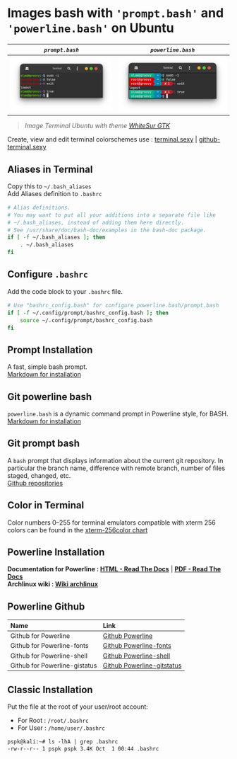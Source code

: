 # Images bash with `'prompt.bash'` and `'powerline.bash'` on Ubuntu
|*`prompt.bash`*|*`powerline.bash`*|
|:---------------:|:------------:|
|![Bash-ubuntu-with-bashrc](https://github.com/PhineasPhreak/dotfiles/blob/master/screenshots/bash-ubuntu.png)|![Powerline-ubuntu-with-bashrc](https://github.com/PhineasPhreak/dotfiles/blob/master/screenshots/powerline-ubuntu.png)|

> *Image Terminal Ubuntu with theme [WhiteSur GTK](https://www.gnome-look.org/p/1403328/)*

Create, view and edit terminal colorschemes use : [terminal.sexy](https://terminal.sexy/) | [github-terminal.sexy](https://github.com/stayradiated/terminal.sexy)

## Aliases in Terminal
Copy this to `~/.bash_aliases` </br>
Add Aliases definition to `.bashrc`
```bash
# Alias definitions.
# You may want to put all your additions into a separate file like
# ~/.bash_aliases, instead of adding them here directly.
# See /usr/share/doc/bash-doc/examples in the bash-doc package.
if [ -f ~/.bash_aliases ]; then
    . ~/.bash_aliases
fi
```

## Configure `.bashrc`
Add the code block to your `.bashrc` file.
```bash
# Use "bashrc_config.bash" for configure powerline.bash/prompt.bash
if [ -f ~/.config/prompt/bashrc_config.bash ]; then
    source ~/.config/prompt/bashrc_config.bash
fi
```

## Prompt Installation
A fast, simple bash prompt. </br>
[Markdown for installation](https://github.com/PhineasPhreak/dotfiles/blob/master/configs/bash/prompt/prompt.bash/)

## Git powerline bash
`powerline.bash` is a dynamic command prompt in Powerline style, for BASH. </br>
[Markdown for installation](https://github.com/PhineasPhreak/dotfiles/blob/master/configs/bash/prompt/powerline.bash/)

## Git prompt bash
A `bash` prompt that displays information about the current git repository. In particular the branch name, difference with remote branch, number of files staged, changed, etc. </br>
[Github repositories](https://github.com/magicmonty/bash-git-prompt)

## Color in Terminal
Color numbers 0–255 for terminal emulators compatible with xterm 256 colors can be found in the [xterm-256color chart](https://upload.wikimedia.org/wikipedia/commons/1/15/Xterm_256color_chart.svg)

## Powerline Installation
**Documentation for Powerline : [HTML - Read The Docs](https://powerline.readthedocs.io/en/master/)** | **[PDF - Read The Docs](https://media.readthedocs.org/pdf/powerline/stable/powerline.pdf)**</br>
**Archlinux wiki : [Wiki archlinux](https://wiki.archlinux.org/index.php/Powerline)**

## Powerline Github
| Name | Link |
|:---|:---|
|Github for Powerline | [Github Powerline](https://github.com/powerline/powerline)|
|Github for Powerline-fonts | [Github Powerline-fonts](https://github.com/powerline/fonts)|
|Github for Powerline-shell | [Github Powerline-shell](https://github.com/b-ryan/powerline-shell)|
|Github for Powerline-gistatus | [Github Powerline-gitstatus](https://github.com/jaspernbrouwer/powerline-gitstatus)|

## Classic Installation
Put the file at the root of your user/root account:
* For Root : `/root/.bashrc`
* For User : `/home/user/.bashrc`
```console
pspk@kali:~# ls -lhA | grep .bashrc
-rw-r--r-- 1 pspk pspk 3.4K Oct  1 00:44 .bashrc
```
